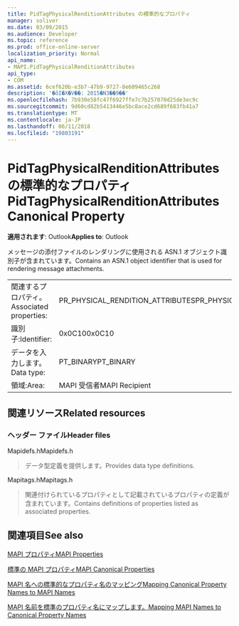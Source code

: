 ```yaml
---
title: PidTagPhysicalRenditionAttributes の標準的なプロパティ
manager: soliver
ms.date: 03/09/2015
ms.audience: Developer
ms.topic: reference
ms.prod: office-online-server
localization_priority: Normal
api_name:
- MAPI.PidTagPhysicalRenditionAttributes
api_type:
- COM
ms.assetid: 6cef620b-e3b7-47b9-9727-8e609465c268
description: '�ŏI�X�V��: 2015�N3��9��'
ms.openlocfilehash: 7b930e58fc47f6927ffe7c7b257070d25de3ec9c
ms.sourcegitcommit: 9d60cd82b5413446e5bc8ace2cd689f683fb41a7
ms.translationtype: MT
ms.contentlocale: ja-JP
ms.lasthandoff: 06/11/2018
ms.locfileid: "19803191"
---
```

# <a name="pidtagphysicalrenditionattributes-canonical-property"></a><span data-ttu-id="a3237-103">PidTagPhysicalRenditionAttributes の標準的なプロパティ</span><span class="sxs-lookup"><span data-stu-id="a3237-103">PidTagPhysicalRenditionAttributes Canonical Property</span></span>

  
  
<span data-ttu-id="a3237-104">**適用されます**: Outlook</span><span class="sxs-lookup"><span data-stu-id="a3237-104">**Applies to**: Outlook</span></span> 
  
<span data-ttu-id="a3237-105">メッセージの添付ファイルのレンダリングに使用される ASN.1 オブジェクト識別子が含まれています。</span><span class="sxs-lookup"><span data-stu-id="a3237-105">Contains an ASN.1 object identifier that is used for rendering message attachments.</span></span>
  
|||
|:-----|:-----|
|<span data-ttu-id="a3237-106">関連するプロパティ。</span><span class="sxs-lookup"><span data-stu-id="a3237-106">Associated properties:</span></span>  <br/> |<span data-ttu-id="a3237-107">PR_PHYSICAL_RENDITION_ATTRIBUTES</span><span class="sxs-lookup"><span data-stu-id="a3237-107">PR_PHYSICAL_RENDITION_ATTRIBUTES</span></span>  <br/> |
|<span data-ttu-id="a3237-108">識別子:</span><span class="sxs-lookup"><span data-stu-id="a3237-108">Identifier:</span></span>  <br/> |<span data-ttu-id="a3237-109">0x0C10</span><span class="sxs-lookup"><span data-stu-id="a3237-109">0x0C10</span></span>  <br/> |
|<span data-ttu-id="a3237-110">データを入力します。</span><span class="sxs-lookup"><span data-stu-id="a3237-110">Data type:</span></span>  <br/> |<span data-ttu-id="a3237-111">PT_BINARY</span><span class="sxs-lookup"><span data-stu-id="a3237-111">PT_BINARY</span></span>  <br/> |
|<span data-ttu-id="a3237-112">領域:</span><span class="sxs-lookup"><span data-stu-id="a3237-112">Area:</span></span>  <br/> |<span data-ttu-id="a3237-113">MAPI 受信者</span><span class="sxs-lookup"><span data-stu-id="a3237-113">MAPI Recipient</span></span>  <br/> |
   
## <a name="related-resources"></a><span data-ttu-id="a3237-114">関連リソース</span><span class="sxs-lookup"><span data-stu-id="a3237-114">Related resources</span></span>

### <a name="header-files"></a><span data-ttu-id="a3237-115">ヘッダー ファイル</span><span class="sxs-lookup"><span data-stu-id="a3237-115">Header files</span></span>

<span data-ttu-id="a3237-116">Mapidefs.h</span><span class="sxs-lookup"><span data-stu-id="a3237-116">Mapidefs.h</span></span>
  
> <span data-ttu-id="a3237-117">データ型定義を提供します。</span><span class="sxs-lookup"><span data-stu-id="a3237-117">Provides data type definitions.</span></span>
    
<span data-ttu-id="a3237-118">Mapitags.h</span><span class="sxs-lookup"><span data-stu-id="a3237-118">Mapitags.h</span></span>
  
> <span data-ttu-id="a3237-119">関連付けられているプロパティとして記載されているプロパティの定義が含まれています。</span><span class="sxs-lookup"><span data-stu-id="a3237-119">Contains definitions of properties listed as associated properties.</span></span>
    
## <a name="see-also"></a><span data-ttu-id="a3237-120">関連項目</span><span class="sxs-lookup"><span data-stu-id="a3237-120">See also</span></span>



[<span data-ttu-id="a3237-121">MAPI プロパティ</span><span class="sxs-lookup"><span data-stu-id="a3237-121">MAPI Properties</span></span>](mapi-properties.md)
  
[<span data-ttu-id="a3237-122">標準の MAPI プロパティ</span><span class="sxs-lookup"><span data-stu-id="a3237-122">MAPI Canonical Properties</span></span>](mapi-canonical-properties.md)
  
[<span data-ttu-id="a3237-123">MAPI 名への標準的なプロパティ名のマッピング</span><span class="sxs-lookup"><span data-stu-id="a3237-123">Mapping Canonical Property Names to MAPI Names</span></span>](mapping-canonical-property-names-to-mapi-names.md)
  
[<span data-ttu-id="a3237-124">MAPI 名前を標準のプロパティ名にマップします。</span><span class="sxs-lookup"><span data-stu-id="a3237-124">Mapping MAPI Names to Canonical Property Names</span></span>](mapping-mapi-names-to-canonical-property-names.md)

